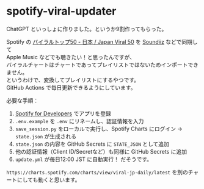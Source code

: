 # spotify-viral-updater
ChatGPT といっしょに作りました。というか9割作ってもらった。  

Spotify の [バイラルトップ50 - 日本 / Japan Viral 50](https://open.spotify.com/playlist/37i9dQZEVXbINTEnbFeb8d) を [Soundiiz](https://soundiiz.com/ja/) などで同期して  
Apple Music などでも聴きたい！と思ったんですが、  
バイラルチャートはチャートであってプレイリストではないためインポートできません。  
というわけで、変換してプレイリストにするやつです。  
GitHub Actions で毎日更新できるようにしています。

必要な手順：

1. [Spotify for Developers](https://developer.spotify.com/dashboard) でアプリを登録
2. `.env.example` を `.env` にリネームし、認証情報を入力
3. `save_session.py` をローカルで実行し、Spotify Charts にログイン → `state.json` が生成される
4. `state.json` の内容を GitHub Secrets に `STATE_JSON` として追加
5. 他の認証情報（Client ID/Secretなど）も同様に GitHub Secrets に追加
6. `update.yml` が毎日12:00 JST に自動実行！
   だそうです。

`https://charts.spotify.com/charts/view/viral-jp-daily/latest` を別のチャートにしても動くと思います。
